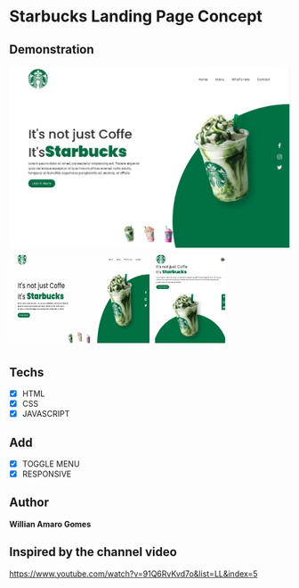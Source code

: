 # Starbucks Landing Page Concept


## Demonstration
<img src="./images/demo.JPG">
<div style="display:flex;">
    <img style="width:50%;padding:2% 0"src="./images/jsanimation.gif">
    <img style="width:25%; padding:2% 2%;"src="./images/toggle.gif">
</div>

## Techs
* [X] HTML
* [X] CSS
* [X] JAVASCRIPT

## Add

* [X] TOGGLE MENU
* [X] RESPONSIVE

## Author

**Willian Amaro Gomes**

## Inspired by the channel video

<a href="https://www.youtube.com/watch?v=91Q6RvKvd7o&list=LL&index=5">https://www.youtube.com/watch?v=91Q6RvKvd7o&list=LL&index=5</a>